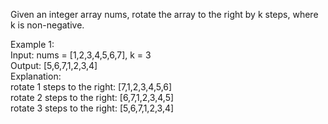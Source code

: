 Given an integer array nums, rotate the array to the right by k steps, where k is non-negative.

Example 1:\
Input: nums = [1,2,3,4,5,6,7], k = 3\
Output: [5,6,7,1,2,3,4]\
Explanation:\
rotate 1 steps to the right: [7,1,2,3,4,5,6]\
rotate 2 steps to the right: [6,7,1,2,3,4,5]\
rotate 3 steps to the right: [5,6,7,1,2,3,4]
